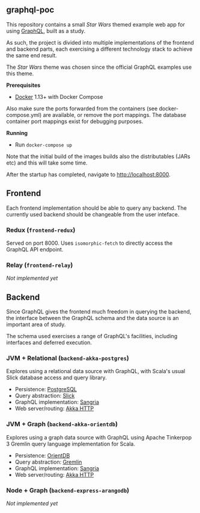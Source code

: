 ## graphql-poc

This repository contains a small *Star Wars* themed example web app for using [GraphQL](http://graphql.org), built as a study.

As such, the project is divided into multiple implementations of the frontend and backend parts, each exercising a different technology stack to achieve the same end result.

The *Star Wars* theme was chosen since the official GraphQL examples use this theme.

**Prerequisites**
* [Docker](https://www.docker.com/) 1.13+ with Docker Compose

Also make sure the ports forwarded from the containers (see docker-compose.yml) are available, or remove the port mappings. The database container port mappings exist for debugging purposes.

**Running**

* Run `docker-compose up`

Note that the initial build of the images builds also the distributables (JARs etc) and this will take some time.

After the startup has completed, navigate to [http://localhost:8000](http://localhost:8000).

## Frontend

Each frontend implementation should be able to query any backend. The currently used backend should be changeable from the user inteface.

### Redux (`frontend-redux`)

Served on port 8000. Uses `isomorphic-fetch` to directly access the GraphQL API endpoint.


### Relay (`frontend-relay`)

*Not implemented yet*

## Backend

Since GraphQL gives the frontend much freedom in querying the backend, the interface between the GraphQL schema and the data source is an important area of study.

The schema used exercises a range of GraphQL's facilities, including interfaces and deferred execution.

### JVM + Relational (`backend-akka-postgres`)

Explores using a relational data source with GraphQL, with Scala's usual Slick database access and query library.

* Persistence: [PostgreSQL](https://www.postgresql.org/)
* Query abstraction: [Slick](http://slick.lightbend.com/)
* GraphQL implementation: [Sangria](http://sangria-graphql.org/)
* Web server/routing: [Akka HTTP](http://doc.akka.io/docs/akka-http/current/scala.html)

### JVM + Graph (`backend-akka-orientdb`)

Explores using a graph data source with GraphQL using Apache Tinkerpop 3 Gremlin query language implementation for Scala.

* Persistence: [OrientDB](http://orientdb.com/orientdb/)
* Query abstraction: [Gremlin](http://tinkerpop.apache.org/gremlin.html)
* GraphQL implementation: [Sangria](http://sangria-graphql.org/)
* Web server/routing: [Akka HTTP](http://doc.akka.io/docs/akka-http/current/scala.html)

### Node + Graph (`backend-express-arangodb`)

*Not implemented yet*
